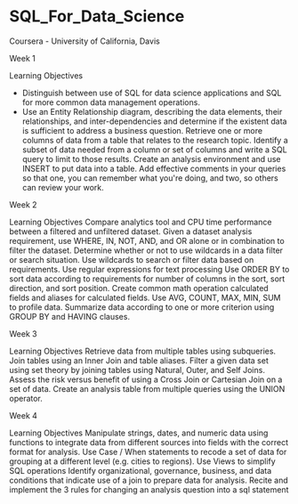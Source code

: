 # SQL_For_Data_Science
Coursera - University of California, Davis

Week 1

Learning Objectives
* Distinguish between use of SQL for data science applications and SQL for more common data management operations.
* Use an Entity Relationship diagram, describing the data elements, their relationships, and inter-dependencies and determine if the existent data is sufficient to address a business question.
Retrieve one or more columns of data from a table that relates to the research topic.
Identify a subset of data needed from a column or set of columns and write a SQL query to limit to those results.
Create an analysis environment and use INSERT to put data into a table.
Add effective comments in your queries so that one, you can remember what you're doing, and two, so others can review your work.

Week 2

Learning Objectives
Compare analytics tool and CPU time performance between a filtered and unfiltered dataset.
Given a dataset analysis requirement, use WHERE, IN, NOT, AND, and OR alone or in combination to filter the dataset.
Determine whether or not to use wildcards in a data filter or search situation.
Use wildcards to search or filter data based on requirements. Use regular expressions for text processing
Use ORDER BY to sort data according to requirements for number of columns in the sort, sort direction, and sort position.
Create common math operation calculated fields and aliases for calculated fields.
Use AVG, COUNT, MAX, MIN, SUM to profile data.
Summarize data according to one or more criterion using GROUP BY and HAVING clauses.

Week 3

Learning Objectives
Retrieve data from multiple tables using subqueries.
Join tables using an Inner Join and table aliases.
Filter a given data set using set theory by joining tables using Natural, Outer, and Self Joins.
Assess the risk versus benefit of using a Cross Join or Cartesian Join on a set of data.
Create an analysis table from multiple queries using the UNION operator.

Week 4

Learning Objectives
Manipulate strings, dates, and numeric data using functions to integrate data from different sources into fields with the correct format for analysis.
Use Case / When statements to recode a set of data for grouping at a different level (e.g. cities to regions).
Use Views to simplify SQL operations
Identify organizational, governance, business, and data conditions that indicate use of a join to prepare data for analysis.
Recite and implement the 3 rules for changing an analysis question into a sql statement
